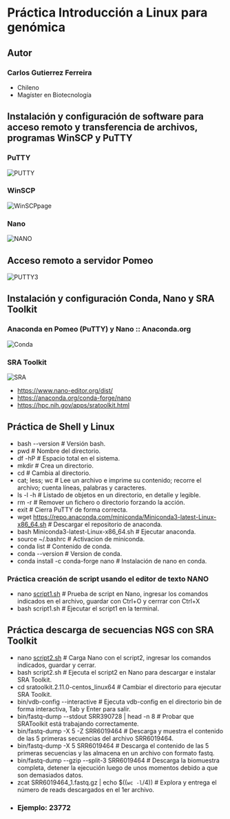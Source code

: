# Práctica Introducción a Linux para genómica

## **Autor**
### Carlos Gutierrez Ferreira  
- Chileno
- Magíster en Biotecnología

## Instalación y configuración de software para acceso remoto y transferencia de archivos, programas WinSCP y PuTTY

### **PuTTY**
![PUTTY](https://user-images.githubusercontent.com/80927233/119920352-34d03200-bf3a-11eb-815e-ce236832d618.jpg)

### **WinSCP**
![WinSCPpage](https://user-images.githubusercontent.com/80927233/119920551-84aef900-bf3a-11eb-8c0f-fb8a2d486099.jpg)

### **Nano**
![NANO](https://user-images.githubusercontent.com/80927233/119920375-3dc10380-bf3a-11eb-885f-92805dd9d2b1.jpg)

## Acceso remoto a servidor Pomeo

![PUTTY3](https://user-images.githubusercontent.com/80927233/119919416-67792b00-bf38-11eb-8e85-ffe2a8c69777.jpg)

## Instalación y configuración Conda, Nano y SRA Toolkit

### **Anaconda en Pomeo (PuTTY) y Nano :: Anaconda.org**
![Conda](https://user-images.githubusercontent.com/80927233/119927124-d493bd00-bf46-11eb-9bf2-0dfac07f129b.jpg)

### **SRA Toolkit**
![SRA](https://user-images.githubusercontent.com/80927233/119927129-d6f61700-bf46-11eb-9d69-f38b276c9a26.jpg)

- https://www.nano-editor.org/dist/
- https://anaconda.org/conda-forge/nano
- https://hpc.nih.gov/apps/sratoolkit.html

## Práctica de Shell y Linux

- bash --version # Versión bash.
- pwd # Nombre del directorio.
- df -hP # Espacio total en el sistema.
- mkdir # Crea un directorio.
- cd # Cambia al directorio.
- cat; less; wc # Lee un archivo e imprime su contenido; recorre el archivo; cuenta líneas, palabras y caracteres.
- ls -l -h # Listado de objetos en un directorio, en detalle y legible.
- rm -r # Remover un fichero o directorio forzando la acción.
- exit # Cierra PuTTY de forma correcta.
- wget https://repo.anaconda.com/miniconda/Miniconda3-latest-Linux-x86_64.sh # Descargar el repositorio de anaconda.
- bash Miniconda3-latest-Linux-x86_64.sh # Ejecutar anaconda.
- source ~/.bashrc # Activacion de miniconda.
- conda list # Contenido de conda.
- conda --version # Version de conda.
- conda install -c conda-forge nano # Instalación de nano en conda.

### Práctica creación de script usando el editor de texto NANO
- nano [script1.sh](https://github.com/GenomicsEducation/CarlosGutierrez/blob/main/Linux-Genomica/SCRIPT/script1.sh) # Prueba de script en Nano, ingresar los comandos indicados en el archivo, guardar con Ctrl+O y cerrrar con Ctrl+X
- bash script1.sh # Ejecutar el script1 en la terminal.

## Práctica descarga de secuencias NGS con SRA Toolkit

- nano [script2.sh](https://github.com/GenomicsEducation/CarlosGutierrez/blob/main/Linux-Genomica/SCRIPT/script2.sh) # Carga Nano con el script2, ingresar los comandos indicados, guardar y cerrar.
- bash script2.sh # Ejecuta el script2 en Nano para descargar e instalar SRA Toolkit.
- cd sratoolkit.2.11.0-centos_linux64 # Cambiar el directorio para ejecutar SRA Toolkit.
- bin/vdb-config --interactive # Ejecuta vdb-config en el directorio bin de forma interactiva, Tab y Enter para salir.
- bin/fastq-dump --stdout SRR390728 | head -n 8 # Probar que SRAToolkit está trabajando correctamente.
- bin/fastq-dump -X 5 -Z SRR6019464 # Descarga y muestra el contenido de las 5 primeras secuencias del archivo SRR6019464.
- bin/fastq-dump -X 5 SRR6019464 # Descarga el contenido de las 5 primeras secuencias y las almacena en un archivo con formato fastq.
- bin/fastq-dump --gzip --split-3 SRR6019464 # Descarga la biomuestra completa, detener la ejecución luego de unos momentos debido a que son demasiados datos.
- zcat SRR6019464_1.fastq.gz | echo $((`wc -l`/4)) # Explora y entrega el número de reads descargados en el 1er archivo.
- ### Ejemplo: 23772

